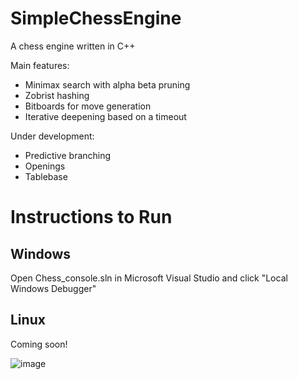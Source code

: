 # SimpleChessEngine

A chess engine written in C++

Main features:
* Minimax search with alpha beta pruning
* Zobrist hashing
* Bitboards for move generation
* Iterative deepening based on a timeout

Under development:
* Predictive branching
* Openings
* Tablebase

# Instructions to Run
## Windows
Open Chess_console.sln in Microsoft Visual Studio and click "Local Windows Debugger"

## Linux
Coming soon!

![image](https://github.com/henrijsprincis/simpleChessEngine/assets/38922533/d0546e69-0039-4d32-8593-b1e50f77b1a2)




